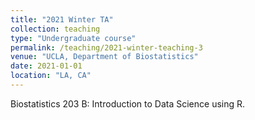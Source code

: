 ```yaml
---
title: "2021 Winter TA"
collection: teaching
type: "Undergraduate course"
permalink: /teaching/2021-winter-teaching-3
venue: "UCLA, Department of Biostatistics"
date: 2021-01-01
location: "LA, CA"
---
```


Biostatistics 203 B: Introduction to Data Science using R.
